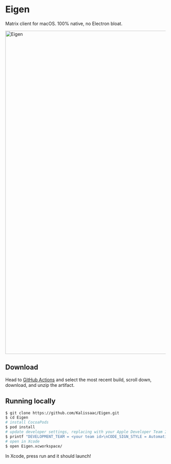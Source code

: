 # Eigen

Matrix client for macOS. 100% native, no Electron bloat.

<img width="1012" alt="Eigen" src="https://user-images.githubusercontent.com/16791380/177373284-ee45c637-2ac5-4be3-97a3-c90e7ff3f2ef.png">

## Download
Head to [GitHub Actions](https://github.com/Kalissaac/Eigen/actions/workflows/ci.yml) and select the most recent build, scroll down, download, and unzip the artifact.

## Running locally
```sh
$ git clone https://github.com/Kalissaac/Eigen.git
$ cd Eigen
# install CocoaPods
$ pod install
# update developer settings, replacing with your Apple Developer Team ID
$ printf "DEVELOPMENT_TEAM = <your team id>\nCODE_SIGN_STYLE = Automatic" > Configs/LocalConfig.xcconfig
# open in Xcode
$ open Eigen.xcworkspace/
```
In Xcode, press run and it should launch!
